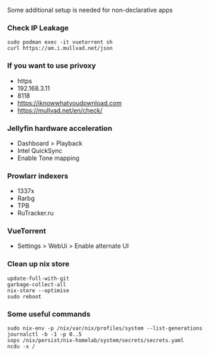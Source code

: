 Some additional setup is needed for non-declarative apps
### Check IP Leakage
```console
sudo podman exec -it vuetorrent sh
curl https://am.i.mullvad.net/json
```

### If you want to use privoxy
- https
- 192.168.3.11
- 8118
- https://iknowwhatyoudownload.com
- https://mullvad.net/en/check/

### Jellyfin hardware acceleration
- Dashboard > Playback
- Intel QuickSync
- Enable Tone mapping

### Prowlarr indexers
- 1337x
- Rarbg
- TPB
- RuTracker.ru

### VueTorrent
- Settings > WebUi > Enable alternate UI

### Clean up nix store
```console
update-full-with-git
garbage-collect-all
nix-store --optimise
sudo reboot
```

### Some useful commands
```console
sudo nix-env -p /nix/var/nix/profiles/system --list-generations
journalctl -b -1 -p 0..5
sops /nix/persist/nix-homelab/system/secrets/secrets.yaml
ncdu -x /
```